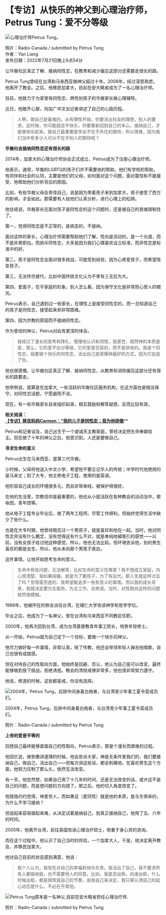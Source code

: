 # 【专访】从快乐的神父到心理治疗师，Petrus Tung：爱不分等级

![心理治疗师Petrus Tung。](https://images.radio-canada.ca/q_auto,w_1024/v1/ici-info/16x9/petrus-tung-2.jpeg)

照片：Radio-Canada / submitted by Petrus Tung  
作者：Yan Liang  
发布日期：2022年7月21日晚上6点54分  

让华裔社区真正了解、接纳同性恋，在教育和减少偏见这部分还需要走很长的路。

Petrus Tung曾经在台湾和马来西亚做神父超过十年。2008年，经过深思熟虑，他离开了教会。之后，他移民加拿大，目前在安大略省成为了一名心理治疗师。

目前，他致力于为家里有同性恋、跨性别孩子的华裔家长做心理辅导。

近日，他敞开心扉，向加广中文台记者讲述了自己的心路历程。

> 人啊，做自己是最难的。从有理性开始，你要活出社会的理想，别人的要求。这时候，你可能就会不快乐，你要重新回到自己的本心，接纳自己，才能够快乐起来。做自己最重要是学会不在乎外在的期待，所以很难，因为我们当中有多少人可以不在乎别人的期待呢？

**华裔社会接纳同性恋还有很长的路**

2014年，加拿大的心理治疗师协会正式成立，Petrus成为了注册心理治疗师。

他表示，通常，华裔的LGBTQ的孩子们并不需要他的帮助，他们有学校的帮助，有同伴和社会的认同，主要是他们的父母，如何面对这个问题，面对震惊和不能接受，他帮助他们分析背后的原因。

比如，有些华裔父母会责怪自己，说是因为带着孩子来到加拿大，孩子接受了西方的影响，才会如此。那需要有人给他们认真分析，进行心理上的松绑。

他总结说，华裔家长在面对孩子是同性恋的这个问题时，还是被自己的思维限制住了。

第一，觉得同性恋是不正常的，是病态的，不接纳。

面对这样的家长，心理治疗师需要帮助他们了解，性向是流动的，是一个光谱，而不是非黑即白。而排斥同性恋，大多是因为我们心理喜欢设立标准，而异性恋是标准中的好。

第二，孩子是同性恋会面对很多挑战，可能受到歧视，因为心疼爱孩子，而希望改变孩子。

第三，无法传宗接代，比如中国传统文化认为不孝有三无后为大。

第四，爱面子，在乎家庭的形象，别人怎么看，因为保守文化是非常担心旁人的眼光。

Petrus表示，自己遇到过一些家长，在理性上是接受同性恋的，而一旦知道自己的孩子是同性恋，接受起来却非常困难。

第四，因为宗教的原因而不接纳同性恋。

作为曾经的神父，Petrus对此有更深的体会。

> 我经过了漫长的思考和挣扎，慢慢地认识和领悟，我感觉，既然神的本质是爱，那么，它的爱不应分等级，它的爱是包容的，而不是排他的。我是个同性恋，我要做个快乐的同性恋，活出自己是荣耀神最好的方式，因为它创造了你。

他也很感慨，让华裔社区真正了解、接纳同性恋，从教育和消除偏见这部分还有很长的路要走。

他举例说，就算是在加拿大, 一些活跃的华裔社区服务机构，在这方面也是相当保守，对同性恋话题，宁愿避而不谈。

现在，有一些华裔家长自发组织起来，相互鼓励和解答疑惑，反而比较有效。

**相关阅读：**  
[**【专访】移民妈妈Carmen：“我的儿子是同性恋；我为他骄傲**](https://ici.radio-canada.ca/rci/zh-hans/%E6%96%B0%E9%97%BB/1893147/-%E4%B8%93%E8%AE%BF-%E7%A7%BB%E6%B0%91%E5%A6%88%E5%A6%88carmen-%E6%88%91%E7%9A%84%E5%84%BF%E5%AD%90%E6%98%AF%E5%90%8C%E6%80%A7%E6%81%8B-%E6%88%91%E4%B8%BA%E4%BB%96%E9%AA%84%E5%82%B2 "https://ici.radio-canada.ca/rci/zh-hans/%E6%96%B0%E9%97%BB/1893147/-%E4%B8%93%E8%AE%BF-%E7%A7%BB%E6%B0%91%E5%A6%88%E5%A6%88carmen-%E6%88%91%E7%9A%84%E5%84%BF%E5%AD%90%E6%98%AF%E5%90%8C%E6%80%A7%E6%81%8B-%E6%88%91%E4%B8%BA%E4%BB%96%E9%AA%84%E5%82%B2")**

Petrus和记者谈及，自己出生于一个虔诚天主教家庭，曾经决定把生命奉献给主。但在做了十年的神父之后，他意识到，人还是要做自己。

**寻求生命的意义**

Petrus出生在马来西亚，是第三代华裔。

小时候，父母将他送入中文小学，希望他不要忘记华人的传统；中学时代他使用的是马来文；到了大专，他主修电子工程，使用的是英语。

他形容自己成长的环境很多元，而且非常单纯，被保护得很好。

在他的生活里，宗教信仰是最重要的，他也从小就活跃在各种教会的活动当中，歌咏团，青年团等。

他从电子工程专业毕业后，做了两年工程师。尽管工作顺利，但始终觉得生活中缺少了些什么。

也是在大专时期，他曾经暗恋过一个男孩子，就是喜欢和他在一起。当时，他对同性恋并没有什么概念，没有觉得这有什么不对，就是单纯地被吸引的感觉——以前，没有女孩子给过他这种感觉，所以，他也无法比较。但环境告诉他，别的男生喜欢的都是女生，所以，他从未向那个男孩子表白。

这件事情，让他开始思考生命的意义。

> 生命中有些问题，无法解答，比如生命的意义在哪里？我不想成立家庭，内心很清楚，我如果结婚，就是为了要孩子，为了有后代。那人生就这样过去了吗？觉得蛮空虚的，我希望能追求一些有意义的事情。而以我的成长背景，我就决定要为主服务，为主工作，去修道。当时，对性取向这样的问题依然很模糊。

1989年，他被所在的修会派往台湾，在辅仁大学攻读神学和哲学学位。

毕业之后，他成为了一名神父，曾在台湾和马来西亚不同教区任职。

2000年，他再次回到台湾，成为台湾基督教青年事工院长，培育年轻修士。

从一开始，Petrus就为自己定下一个目标，要做一个快乐的神父。

他尽力做好每一件事情，非常认真，除了传教，他还会带领年轻人弹吉他唱歌，自己也很有成就感。

但在对待自己的性取向方面，他始终是回避、否认，他认为自己是可以改变，最终能够做到放下挑战，拒绝诱惑。教会的清规戒律非常多，他也很非常努力遵守。

他说，修道的时候，这些都是戒，你没有选择。

![2004年，Petrus Tung，后排中间身着白袍者，与台湾青少年事工夏令营成员们。](https://images.radio-canada.ca/q_auto,w_740/v1/ici-info/16x9/petrus-tung-in-taiwan.JPG)

2004年，Petrus Tung，后排中间身着白袍者，与台湾青少年事工夏令营成员们。

照片：Radio-Canada / submitted by Petrus Tung  

**上帝的爱是平等的**

回想自己最终能够直面自己的性取向，Petrus表示，那是个漫长而艰难的过程。

他回忆说，做弥撒讲道理的时候，他会告诉大家，神是无条件爱我们的，我们要接纳自己，做自己，活出自己——但每次讲这些话，都会刺痛他。在喜欢男生这个方面，他努力压制了那么久，依然无法改变。

有一天，他忽然想，如果自己用了十几年的时间，还是无法改变的话，或许这不是自己的问题，而是想问题的方向错了。那之后，他的切入角度改变了。

他隐隐约约觉得，神爱世人，而如果这（爱同性）就是他的本质，是与生俱来的，为什么不学习接纳？

但说起来容易做起来难，从决定试着接纳自己，到真正接纳自己，他用了五、六年的时间。

2005年，他离开台湾，前往英国攻读心理治疗硕士，侧重于身心灵的咨询。

而在这个过程中，他认识了自己当时的伴侣，一个加拿大人，于是，他决定离开教会，并移民加拿大。

他对自己目前的状态感到满意，他说：

> 我个人认为，我现在对自己的幸福和快乐负责。我活出了自己，我不要求所有人都接纳我，也不需要他人的同意。比如，我是否出柜，向谁出柜，什么时候出柜，都是按照我自己的节奏，由我自己来决定，我只需认清自己的起心动念是什么，不必在乎其他。

![Petrus Tung原本是一名神父,目前在安大略省担任心理治疗师.](https://images.radio-canada.ca/q_auto,w_740/v1/ici-info/16x9/petrus-tung-cover.jpg)

照片：Radio-Canada / submitted by Petrus Tung
<!-- tcd_original_link https://ici.radio-canada.ca/rci/zh-hans/%E6%96%B0%E9%97%BB/1899840/-%E4%B8%93%E8%AE%BF-%E4%BB%8E%E5%BF%AB%E4%B9%90%E7%9A%84%E7%A5%9E%E7%88%B6%E5%88%B0%E5%BF%83%E7%90%86%E6%B2%BB%E7%96%97%E5%B8%88-petrus-tung-%E7%88%B1%E4%B8%8D%E5%88%86%E7%AD%89%E7%BA%A7 -->
